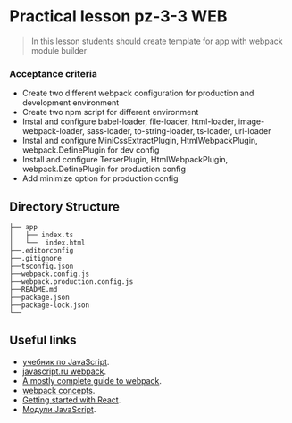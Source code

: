# Practical lesson pz-3-3 WEB
> In this lesson students should create template for app with webpack module builder

### Acceptance criteria 
* Create two different webpack configuration for production and development environment
* Create two npm script for different environment
* Instal and configure babel-loader, file-loader, html-loader, image-webpack-loader, sass-loader, to-string-loader, ts-loader, url-loader
* Instal and configure MiniCssExtractPlugin, HtmlWebpackPlugin, webpack.DefinePlugin for dev config
* Install and configure TerserPlugin, HtmlWebpackPlugin, webpack.DefinePlugin for production config
* Add minimize option for production config

## Directory Structure

```
├── app
│   ├── index.ts
│   └──  index.html 
├──.editorconfig
├──.gitignore
├──tsconfig.json
├──webpack.config.js
├──webpack.production.config.js
├──README.md
├──package.json
├──package-lock.json
└── 
```

## Useful links
* [учебник по JavaScript](https://learn.javascript.ru/).
* [javascript.ru webpack](https://learn.javascript.ru/screencast/webpack).
* [A mostly complete guide to webpack](https://www.valentinog.com/blog/webpack/).
* [webpack concepts](https://webpack.js.org/concepts/).
* [Getting started with React](https://developer.mozilla.org/en-US/docs/Learn/Tools_and_testing/Client-side_JavaScript_frameworks/React_getting_started).
* [Модули JavaScript](https://developer.mozilla.org/ru/docs/Web/JavaScript/Guide/Modules).


